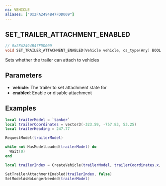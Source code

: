 ```yaml
---
ns: VEHICLE
aliases: ["0x2FA2494B47FDD009"]
---
```

## SET_TRAILER_ATTACHMENT_ENABLED

```c
// 0x2FA2494B47FDD009
void SET_TRAILER_ATTACHMENT_ENABLED(Vehicle vehicle, cs_type(Any) BOOL enabled);
```

Sets whether the trailer can attach to vehicles

## Parameters
* **vehicle**: The trailer to set attachment state for
* **enabled**: Enable or disable attachment

## Examples

```lua
local trailerModel = `tanker`
local trailerCoordinates = vector3(-323.59, -757.83, 53.25)
local trailerHeading = 247.77

RequestModel(trailerModel)

while not HasModelLoaded(trailerModel) do
  Wait(0)
end

local trailerIndex = CreateVehicle(trailerModel, trailerCoordinates.x, trailerCoordinates.y, trailerCoordinates.z, trailerHeading, true, false)

SetTrailerAttachmentEnabled(trailerIndex, false)
SetModelAsNoLongerNeeded(trailerModel)
```